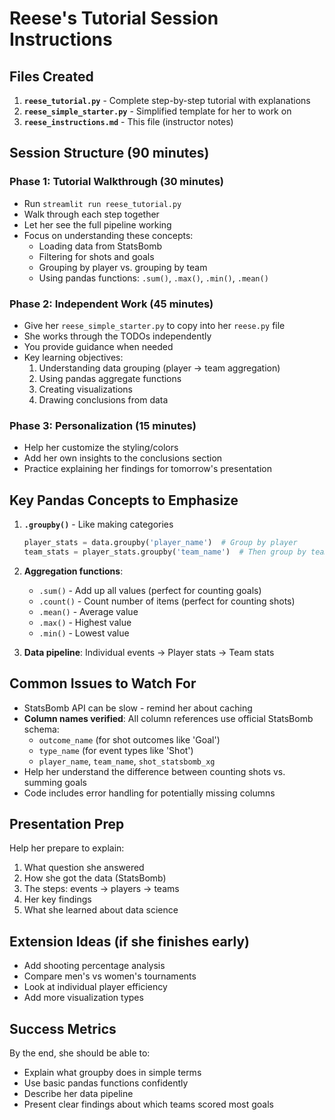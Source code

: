 # Reese's Tutorial Session Instructions

## Files Created
1. **`reese_tutorial.py`** - Complete step-by-step tutorial with explanations
2. **`reese_simple_starter.py`** - Simplified template for her to work on
3. **`reese_instructions.md`** - This file (instructor notes)

## Session Structure (90 minutes)

### Phase 1: Tutorial Walkthrough (30 minutes)
- Run `streamlit run reese_tutorial.py`
- Walk through each step together
- Let her see the full pipeline working
- Focus on understanding these concepts:
  - Loading data from StatsBomb
  - Filtering for shots and goals
  - Grouping by player vs. grouping by team
  - Using pandas functions: `.sum()`, `.max()`, `.min()`, `.mean()`

### Phase 2: Independent Work (45 minutes)
- Give her `reese_simple_starter.py` to copy into her `reese.py` file
- She works through the TODOs independently
- You provide guidance when needed
- Key learning objectives:
  1. Understanding data grouping (player → team aggregation)
  2. Using pandas aggregate functions
  3. Creating visualizations
  4. Drawing conclusions from data

### Phase 3: Personalization (15 minutes)
- Help her customize the styling/colors
- Add her own insights to the conclusions section
- Practice explaining her findings for tomorrow's presentation

## Key Pandas Concepts to Emphasize

1. **`.groupby()`** - Like making categories
   ```python
   player_stats = data.groupby('player_name')  # Group by player
   team_stats = player_stats.groupby('team_name')  # Then group by team
   ```

2. **Aggregation functions**:
   - `.sum()` - Add up all values (perfect for counting goals)
   - `.count()` - Count number of items (perfect for counting shots)
   - `.mean()` - Average value
   - `.max()` - Highest value
   - `.min()` - Lowest value

3. **Data pipeline**: Individual events → Player stats → Team stats

## Common Issues to Watch For
- StatsBomb API can be slow - remind her about caching
- **Column names verified**: All column references use official StatsBomb schema:
  - `outcome_name` (for shot outcomes like 'Goal')
  - `type_name` (for event types like 'Shot')
  - `player_name`, `team_name`, `shot_statsbomb_xg`
- Help her understand the difference between counting shots vs. summing goals
- Code includes error handling for potentially missing columns

## Presentation Prep
Help her prepare to explain:
1. What question she answered
2. How she got the data (StatsBomb)
3. The steps: events → players → teams
4. Her key findings
5. What she learned about data science

## Extension Ideas (if she finishes early)
- Add shooting percentage analysis
- Compare men's vs women's tournaments
- Look at individual player efficiency
- Add more visualization types

## Success Metrics
By the end, she should be able to:
- Explain what groupby does in simple terms
- Use basic pandas functions confidently
- Describe her data pipeline
- Present clear findings about which teams scored most goals